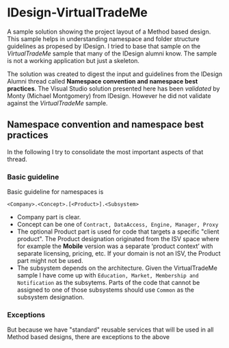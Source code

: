 # IDesign-VirtualTradeMe
A sample solution showing the project layout of a Method based design. 
This sample helps in understanding namespace and folder structure guidelines as propesed by IDesign. I tried to base that sample 
on the *VirtualTradeMe* sample that many of the IDesign alumni know. The sample is not a working application but just a skeleton. 

The solution was created to digest the input and guidelines from the IDesign Alumni thread called **Namespace convention and namespace best practices**.
The Visual Studio solution presented here has been *validated* by Monty (Michael Montgomery) from IDesign. However he did not validate 
against the *VirtualTradeMe* sample. 

## Namespace convention and namespace best practices 
In the following I try to consolidate the most important aspects of that thread.

### Basic guideline
Basic guideline for namespaces is 

`<Company>.<Concept>.[<Product>].<Subsystem>`

* Company part is clear. 
* Concept can be one of `Contract, DataAccess, Engine, Manager, Proxy`
* The optional Product part is used for code that targets a specific "client product". 
The Product designation originated from the ISV space where for example the **Mobile** version was a separate ‘product context’ with
separate licensing, pricing, etc. If your domain is not an ISV, the Product part might not be used. 
* The subsystem depends on the architecture. Given the VirtualTradeMe sample I have come up with `Education, Market, Membership and Notification` 
as the subsytems. Parts of the code that cannot be assigned to one of those subsystems should use `Common` as the 
subsystem designation.

### Exceptions
But because we have "standard" reusable services that will be used in all Method based designs, there are exceptions to the above 



